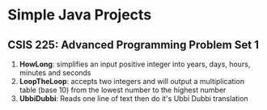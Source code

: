 # Simple Java Projects
## CSIS 225: Advanced Programming Problem Set 1
 1. **HowLong**: simplifies an input positive integer into years, days, hours, minutes and seconds
 2. **LoopTheLoop**: accepts two integers and will output a multiplication table (base 10) from the lowest number to the highest number
 3. **UbbiDubbi**: Reads one line of text then do it's Ubbi Dubbi translation
